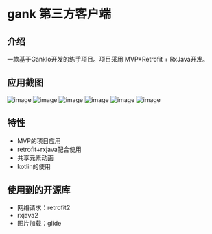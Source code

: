 # gank 第三方客户端
**介绍**
---------
一款基于GankIo开发的练手项目。项目采用  MVP+Retrofit + RxJava开发。

**应用截图**
-----------
![image](https://github.com/GUUGUO/gank/blob/master/screenshot/Screenshot_20170629-213425.png?raw=true)
![image](https://github.com/GUUGUO/gank/blob/master/screenshot/Screenshot_20170629-213431.png?raw=true)
![image](https://github.com/GUUGUO/gank/blob/master/screenshot/Screenshot_20170629-213436.png?raw=true)
![image](https://github.com/GUUGUO/gank/blob/master/screenshot/Screenshot_20170629-213443.png?raw=true)
![image](https://github.com/GUUGUO/gank/blob/master/screenshot/Screenshot_20170629-213457.png?raw=true)
![image](https://github.com/GUUGUO/gank/blob/master/screenshot/Screenshot_20170629-213513.png?raw=true)


**特性**
-----------
* MVP的项目应用
* retrofit+rxjava配合使用
* 共享元素动画
* kotlin的使用

**使用到的开源库**
-----------

* 网络请求：retrofit2
* rxjava2
* 图片加载：glide

